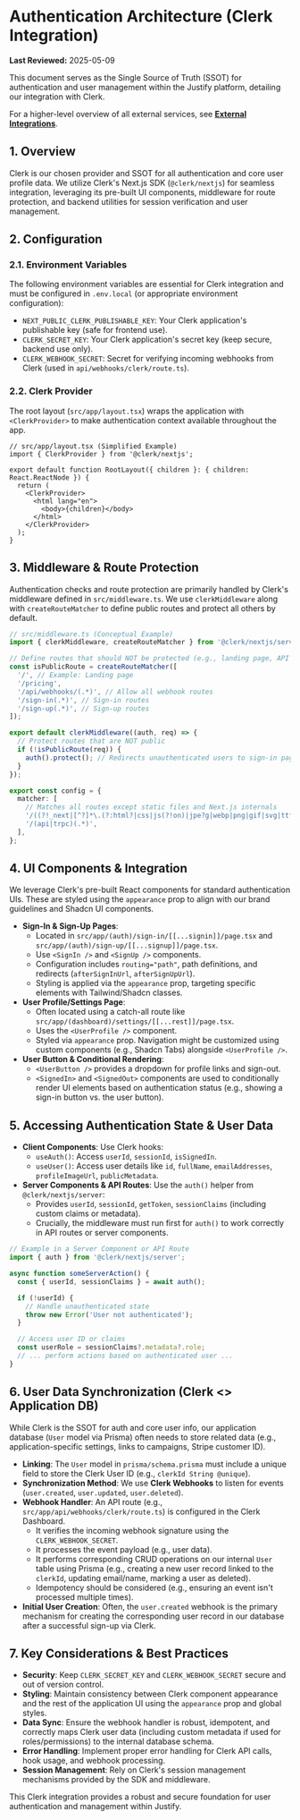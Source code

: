 # Authentication Architecture (Clerk Integration)

**Last Reviewed:** 2025-05-09

This document serves as the Single Source of Truth (SSOT) for authentication and user management within the Justify platform, detailing our integration with Clerk.

For a higher-level overview of all external services, see **[External Integrations](./external-integrations.md)**.

## 1. Overview

Clerk is our chosen provider and SSOT for all authentication and core user profile data. We utilize Clerk's Next.js SDK (`@clerk/nextjs`) for seamless integration, leveraging its pre-built UI components, middleware for route protection, and backend utilities for session verification and user management.

## 2. Configuration

### 2.1. Environment Variables

The following environment variables are essential for Clerk integration and must be configured in `.env.local` (or appropriate environment configuration):

- `NEXT_PUBLIC_CLERK_PUBLISHABLE_KEY`: Your Clerk application's publishable key (safe for frontend use).
- `CLERK_SECRET_KEY`: Your Clerk application's secret key (keep secure, backend use only).
- `CLERK_WEBHOOK_SECRET`: Secret for verifying incoming webhooks from Clerk (used in `api/webhooks/clerk/route.ts`).

### 2.2. Clerk Provider

The root layout (`src/app/layout.tsx`) wraps the application with `<ClerkProvider>` to make authentication context available throughout the app.

```tsx
// src/app/layout.tsx (Simplified Example)
import { ClerkProvider } from '@clerk/nextjs';

export default function RootLayout({ children }: { children: React.ReactNode }) {
  return (
    <ClerkProvider>
      <html lang="en">
        <body>{children}</body>
      </html>
    </ClerkProvider>
  );
}
```

## 3. Middleware & Route Protection

Authentication checks and route protection are primarily handled by Clerk's middleware defined in `src/middleware.ts`. We use `clerkMiddleware` along with `createRouteMatcher` to define public routes and protect all others by default.

```typescript
// src/middleware.ts (Conceptual Example)
import { clerkMiddleware, createRouteMatcher } from '@clerk/nextjs/server';

// Define routes that should NOT be protected (e.g., landing page, API webhooks)
const isPublicRoute = createRouteMatcher([
  '/', // Example: Landing page
  '/pricing',
  '/api/webhooks/(.*)', // Allow all webhook routes
  '/sign-in(.*)', // Sign-in routes
  '/sign-up(.*)', // Sign-up routes
]);

export default clerkMiddleware((auth, req) => {
  // Protect routes that are NOT public
  if (!isPublicRoute(req)) {
    auth().protect(); // Redirects unauthenticated users to sign-in page
  }
});

export const config = {
  matcher: [
    // Matches all routes except static files and Next.js internals
    '/((?!_next|[^?]*\.(?:html?|css|js(?!on)|jpe?g|webp|png|gif|svg|ttf|woff2?|ico|csv|docx?|xlsx?|zip|webmanifest)).*)',
    '/(api|trpc)(.*)',
  ],
};
```

## 4. UI Components & Integration

We leverage Clerk's pre-built React components for standard authentication UIs. These are styled using the `appearance` prop to align with our brand guidelines and Shadcn UI components.

- **Sign-In & Sign-Up Pages**:
  - Located in `src/app/(auth)/sign-in/[[...signin]]/page.tsx` and `src/app/(auth)/sign-up/[[...signup]]/page.tsx`.
  - Use `<SignIn />` and `<SignUp />` components.
  - Configuration includes `routing="path"`, path definitions, and redirects (`afterSignInUrl`, `afterSignUpUrl`).
  - Styling is applied via the `appearance` prop, targeting specific elements with Tailwind/Shadcn classes.
- **User Profile/Settings Page**:
  - Often located using a catch-all route like `src/app/(dashboard)/settings/[[...rest]]/page.tsx`.
  - Uses the `<UserProfile />` component.
  - Styled via `appearance` prop. Navigation might be customized using custom components (e.g., Shadcn Tabs) alongside `<UserProfile />`.
- **User Button & Conditional Rendering**:
  - `<UserButton />` provides a dropdown for profile links and sign-out.
  - `<SignedIn>` and `<SignedOut>` components are used to conditionally render UI elements based on authentication status (e.g., showing a sign-in button vs. the user button).

## 5. Accessing Authentication State & User Data

- **Client Components**: Use Clerk hooks:
  - `useAuth()`: Access `userId`, `sessionId`, `isSignedIn`.
  - `useUser()`: Access user details like `id`, `fullName`, `emailAddresses`, `profileImageUrl`, `publicMetadata`.
- **Server Components & API Routes**: Use the `auth()` helper from `@clerk/nextjs/server`:
  - Provides `userId`, `sessionId`, `getToken`, `sessionClaims` (including custom claims or metadata).
  - Crucially, the middleware must run first for `auth()` to work correctly in API routes or server components.

```typescript
// Example in a Server Component or API Route
import { auth } from '@clerk/nextjs/server';

async function someServerAction() {
  const { userId, sessionClaims } = await auth();

  if (!userId) {
    // Handle unauthenticated state
    throw new Error('User not authenticated');
  }

  // Access user ID or claims
  const userRole = sessionClaims?.metadata?.role;
  // ... perform actions based on authenticated user ...
}
```

## 6. User Data Synchronization (Clerk <> Application DB)

While Clerk is the SSOT for auth and core user info, our application database (`User` model via Prisma) often needs to store related data (e.g., application-specific settings, links to campaigns, Stripe customer ID).

- **Linking**: The `User` model in `prisma/schema.prisma` must include a unique field to store the Clerk User ID (e.g., `clerkId String @unique`).
- **Synchronization Method**: We use **Clerk Webhooks** to listen for events (`user.created`, `user.updated`, `user.deleted`).
- **Webhook Handler**: An API route (e.g., `src/app/api/webhooks/clerk/route.ts`) is configured in the Clerk Dashboard.
  - It verifies the incoming webhook signature using the `CLERK_WEBHOOK_SECRET`.
  - It processes the event payload (e.g., user data).
  - It performs corresponding CRUD operations on our internal `User` table using Prisma (e.g., creating a new user record linked to the `clerkId`, updating email/name, marking a user as deleted).
  - Idempotency should be considered (e.g., ensuring an event isn't processed multiple times).
- **Initial User Creation**: Often, the `user.created` webhook is the primary mechanism for creating the corresponding user record in our database after a successful sign-up via Clerk.

## 7. Key Considerations & Best Practices

- **Security**: Keep `CLERK_SECRET_KEY` and `CLERK_WEBHOOK_SECRET` secure and out of version control.
- **Styling**: Maintain consistency between Clerk component appearance and the rest of the application UI using the `appearance` prop and global styles.
- **Data Sync**: Ensure the webhook handler is robust, idempotent, and correctly maps Clerk user data (including custom metadata if used for roles/permissions) to the internal database schema.
- **Error Handling**: Implement proper error handling for Clerk API calls, hook usage, and webhook processing.
- **Session Management**: Rely on Clerk's session management mechanisms provided by the SDK and middleware.

This Clerk integration provides a robust and secure foundation for user authentication and management within Justify.
